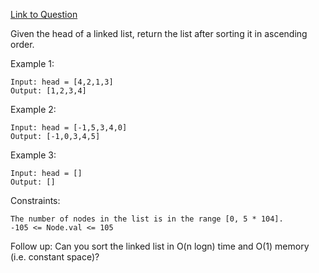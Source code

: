 [Link to Question](https://leetcode.com/explore/interview/card/top-interview-questions-hard/117/linked-list/840/)




Given the head of a linked list, return the list after sorting it in ascending order.

 

Example 1:

```
Input: head = [4,2,1,3]
Output: [1,2,3,4]
```
Example 2:

```
Input: head = [-1,5,3,4,0]
Output: [-1,0,3,4,5]
```
Example 3:
```
Input: head = []
Output: []
 ```

Constraints:
```
The number of nodes in the list is in the range [0, 5 * 104].
-105 <= Node.val <= 105
 ```

Follow up: Can you sort the linked list in O(n logn) time and O(1) memory (i.e. constant space)?